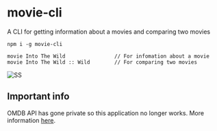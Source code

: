 # movie-cli
A CLI for getting information about a movies and comparing two movies

```
npm i -g movie-cli
```
```
movie Into The Wild                // For infomation about a movie
movie Into The Wild :: Wild        // For comparing two movies
```
![SS](http://cl.ly/42171c0A0o0U/Screen%20Recording%202016-03-20%20at%2011.06%20PM.gif)

## Important info
OMDB API has gone private so this application no longer works. More information [here](https://www.patreon.com/posts/api-is-going-10743518).
